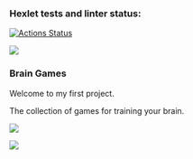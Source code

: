 ### Hexlet tests and linter status:
[![Actions Status](https://github.com/VitalGa/frontend-project-44/workflows/hexlet-check/badge.svg)](https://github.com/VitalGa/frontend-project-44/actions)

<a href="https://codeclimate.com/github/VitalGa/frontend-project-44/maintainability"><img src="https://api.codeclimate.com/v1/badges/4f764247cec2f6b8c3d3/maintainability" /></a>

<h3>Brain Games</h3>

Welcome to my first project. 

The collection of games for training your brain.

<a href="https://asciinema.org/a/551425" target="_blank"><img src="https://asciinema.org/a/551425.svg" /></a>

<a href="https://asciinema.org/a/551884" target="_blank"><img src="https://asciinema.org/a/551884.svg" /></a>
